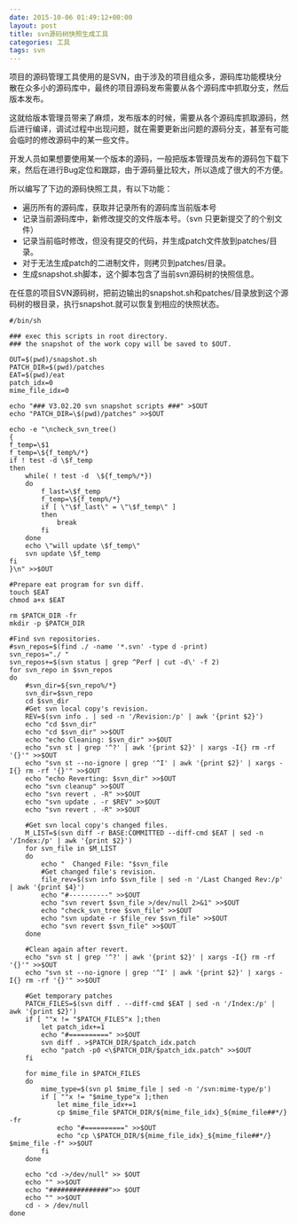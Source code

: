 ```yaml
---
date: 2015-10-06 01:49:12+00:00
layout: post
title: svn源码树快照生成工具
categories: 工具
tags: svn
---
```


项目的源码管理工具使用的是SVN，由于涉及的项目组众多，源码库功能模块分散在众多小的源码库中，最终的项目源码发布需要从各个源码库中抓取分支，然后版本发布。

这就给版本管理员带来了麻烦，发布版本的时候，需要从各个源码库抓取源码，然后进行编译，调试过程中出现问题，就在需要更新出问题的源码分支，甚至有可能会临时的修改源码中的某一些文件。

开发人员如果想要使用某一个版本的源码，一般把版本管理员发布的源码包下载下来，然后在进行Bug定位和跟踪，由于源码量比较大，所以造成了很大的不方便。

所以编写了下边的源码快照工具，有以下功能：


- 遍历所有的源码库，获取并记录所有的源码库当前版本号
- 记录当前源码库中，新修改提交的文件版本号。（svn 只更新提交了的个别文件）
- 记录当前临时修改，但没有提交的代码，并生成patch文件放到patches/目录。
- 对于无法生成patch的二进制文件，则拷贝到patches/目录。
- 生成snapshot.sh脚本，这个脚本包含了当前svn源码树的快照信息。


在任意的项目SVN源码树，把前边输出的snapshot.sh和patches/目录放到这个源码树的根目录，执行snapshot.就可以恢复到相应的快照状态。


```
#/bin/sh

### exec this scripts in root directory.
### the snapshot of the work copy will be saved to $OUT.

OUT=$(pwd)/snapshot.sh
PATCH_DIR=$(pwd)/patches
EAT=$(pwd)/eat
patch_idx=0
mime_file_idx=0

echo "### V3.02.20 svn snapshot scripts ###" >$OUT
echo "PATCH_DIR=\$(pwd)/patches" >>$OUT

echo -e "\ncheck_svn_tree()
{
f_temp=\$1
f_temp=\${f_temp%/*}
if ! test -d \$f_temp
then
	while( ! test -d  \${f_temp%/*})
	do
		f_last=\$f_temp
		f_temp=\${f_temp%/*}
		if [ \"\$f_last\" = \"\$f_temp\" ]
		then
			break
		fi
	done
	echo \"will update \$f_temp\"
	svn update \$f_temp
fi
}\n" >>$OUT

#Prepare eat program for svn diff.
touch $EAT
chmod a+x $EAT

rm $PATCH_DIR -fr
mkdir -p $PATCH_DIR

#Find svn repositories.
#svn_repos=$(find ./ -name '*.svn' -type d -print)
svn_repos="./ "
svn_repos+=$(svn status | grep ^Perf | cut -d\' -f 2)
for svn_repo in $svn_repos
do
	#svn_dir=${svn_repo%/*}
	svn_dir=$svn_repo
	cd $svn_dir
	#Get svn local copy's revision.
	REV=$(svn info . | sed -n '/Revision:/p' | awk '{print $2}')
	echo "cd $svn_dir"
	echo "cd $svn_dir" >>$OUT
	echo "echo Cleaning: $svn_dir" >>$OUT
	echo "svn st | grep '^?' | awk '{print $2}' | xargs -I{} rm -rf '{}'" >>$OUT
	echo "svn st --no-ignore | grep '^I' | awk '{print $2}' | xargs -I{} rm -rf '{}'" >>$OUT
	echo "echo Reverting: $svn_dir" >>$OUT
	echo "svn cleanup" >>$OUT
	echo "svn revert . -R" >>$OUT
	echo "svn update . -r $REV" >>$OUT
	echo "svn revert . -R" >>$OUT
	
	#Get svn local copy's changed files.
	M_LIST=$(svn diff -r BASE:COMMITTED --diff-cmd $EAT | sed -n '/Index:/p' | awk '{print $2}')
	for svn_file in $M_LIST
	do
		echo "  Changed File: "$svn_file
		#Get changed file's revision.
		file_rev=$(svn info $svn_file | sed -n '/Last Changed Rev:/p' | awk '{print $4}')
		echo "#----------" >>$OUT
		echo "svn revert $svn_file >/dev/null 2>&1" >>$OUT
		echo "check_svn_tree $svn_file" >>$OUT
		echo "svn update -r $file_rev $svn_file" >>$OUT
		echo "svn revert $svn_file" >>$OUT
	done
	
	#Clean again after revert.
	echo "svn st | grep '^?' | awk '{print $2}' | xargs -I{} rm -rf '{}'" >>$OUT
	echo "svn st --no-ignore | grep '^I' | awk '{print $2}' | xargs -I{} rm -rf '{}'" >>$OUT
	
	#Get temporary patches
	PATCH_FILES=$(svn diff . --diff-cmd $EAT | sed -n '/Index:/p' | awk '{print $2}')
	if [ ""x != "$PATCH_FILES"x ];then
		let patch_idx+=1
		echo "#==========" >>$OUT
		svn diff . >$PATCH_DIR/$patch_idx.patch
		echo "patch -p0 <\$PATCH_DIR/$patch_idx.patch" >>$OUT
	fi
	
	for mime_file in $PATCH_FILES
	do
		mime_type=$(svn pl $mime_file | sed -n '/svn:mime-type/p')
		if [ ""x != "$mime_type"x ];then
			let mime_file_idx+=1
			cp $mime_file $PATCH_DIR/${mime_file_idx}_${mime_file##*/} -fr
			echo "#==========" >>$OUT
			echo "cp \$PATCH_DIR/${mime_file_idx}_${mime_file##*/} $mime_file -f" >>$OUT
		fi
	done
	
	echo "cd ->/dev/null" >> $OUT
	echo "" >>$OUT
	echo "###############">> $OUT
	echo "" >>$OUT
	cd - > /dev/null
done
```
